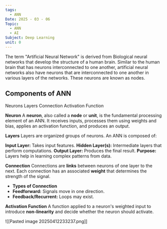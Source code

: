 ```yaml
---
tags:
  - ANN
Date: 2025 - 03 - 06
Topic:
  - ANN
  - AI
Subject: Deep Learning
unit: 0
---
```


The term "Artificial Neural Network" is derived from Biological neural networks that
develop the structure of a human brain. Similar to the human brain that has neurons
interconnected to one another, artificial neural networks also have neurons that are
interconnected to one another in various layers of the networks. These neurons are known
as nodes.

## Components of ANN

Neurons
Layers
Connection
Activation Function


**Neuron**
A **neuron**, also called a **node** or **unit**, is the fundamental processing element of an ANN. It receives inputs, processes them using weights and bias, applies an activation function, and produces an output.



**Layers**
Layers are organized groups of neurons. An ANN is composed of:

**Input Layer:** Takes input features.
**Hidden Layer(s):** Intermediate layers that perform computations.
**Output Layer:** Produces the final result.
	**Purpose:**  
	    Layers help in learning complex patterns from data.

**Connection**
Connections are **links** between neurons of one layer to the next. Each connection has an associated **weight** that determines the strength of the signal.

- **Types of Connection**
- **Feedforward:** Signals move in one direction.
- **Feedback/Recurrent:** Loops may exist.

**Activation Function**
A function applied to a neuron's weighted input to introduce **non-linearity** and decide whether the neuron should activate.

![[Pasted image 20250412233237.png]]


